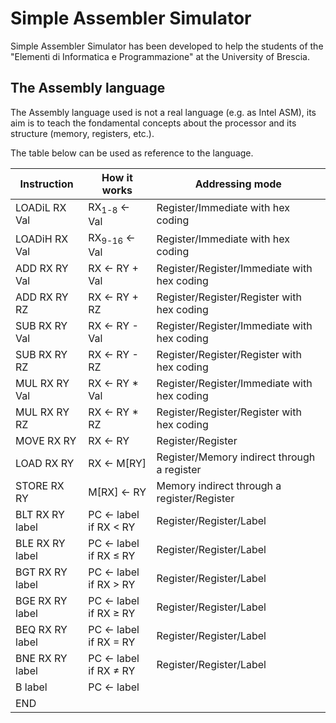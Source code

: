 # Simple Assembler Simulator
Simple Assembler Simulator has been developed to help the students of the "Elementi di Informatica e Programmazione" at the University of Brescia.

## The Assembly language

The Assembly language used is not a real language (e.g. as Intel ASM), its aim is to teach the fondamental concepts about the processor and its structure (memory, registers, etc.).

The table below can be used as reference to the language.

Instruction|How it works|Addressing mode
---|---|---|
LOADiL RX Val|RX<sub>1-8</sub> &#8592; Val|Register/Immediate with hex coding
LOADiH RX Val|RX<sub>9-16</sub> &#8592; Val|Register/Immediate with hex coding
ADD RX RY Val|RX &#8592; RY + Val|Register/Register/Immediate with hex coding
ADD RX RY RZ|RX &#8592; RY + RZ|Register/Register/Register with hex coding
SUB RX RY Val|RX &#8592; RY - Val|Register/Register/Immediate with hex coding
SUB RX RY RZ|RX &#8592; RY - RZ|Register/Register/Register with hex coding
MUL RX RY Val|RX &#8592; RY * Val|Register/Register/Immediate with hex coding
MUL RX RY RZ|RX &#8592; RY * RZ|Register/Register/Register with hex coding
MOVE RX RY|RX &#8592; RY|Register/Register
LOAD RX RY|RX &#8592; M[RY]|Register/Memory indirect through a register
STORE RX RY|M[RX] &#8592; RY|Memory indirect through a register/Register
BLT RX RY label|PC &#8592; label if RX < RY|Register/Register/Label
BLE RX RY label|PC &#8592; label if RX &le; RY|Register/Register/Label
BGT RX RY label|PC &#8592; label if RX > RY|Register/Register/Label
BGE RX RY label|PC &#8592; label if RX &ge; RY|Register/Register/Label
BEQ RX RY label|PC &#8592; label if RX = RY|Register/Register/Label
BNE RX RY label|PC &#8592; label if RX &ne; RY|Register/Register/Label
B label|PC &#8592; label |
END||
